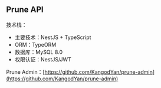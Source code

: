 ## Prune API

技术栈：

- 主要技术：NestJS + TypeScript
- ORM：TypeORM
- 数据库：MySQL 8.0
- 权限认证：NestJS/JWT

Prune Admin：[https://github.com/KangodYan/prune-admin](https://github.com/KangodYan/prune-admin)
